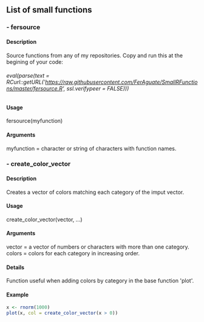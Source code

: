 ## List of small functions
### - fersource
#### Description
Source functions from any of my repositories.
Copy and run this at the begining of your code:<br />

###### eval(parse(text = RCurl::getURL('https://raw.githubusercontent.com/FerAguate/SmallRFunctions/master/fersource.R', ssl.verifypeer = FALSE)))

#### Usage
fersource(myfunction)
#### Arguments
myfunction = character or string of characters with function names.

### - create_color_vector
#### Description
Creates a vector of colors matching each category of the imput vector.
#### Usage
create_color_vector(vector, ...)
#### Arguments
vector = a vector of numbers or characters with more than one category.<br />
colors = colors for each category in increasing order.
#### Details
Function useful when adding colors by category in the base function 'plot'.
#### Example
```R
x <- rnorm(1000)
plot(x, col = create_color_vector(x > 0))
```
